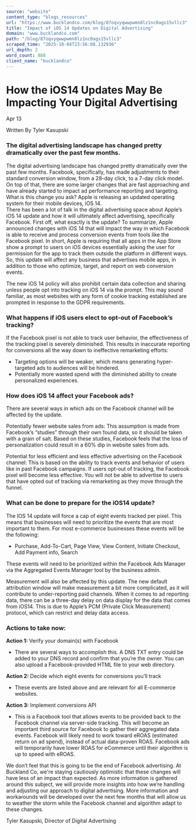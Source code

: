 ```yaml
---
source: "website"
content_type: "blogs_resources"
url: "https://www.bucklandco.com/blog/87oqvyqwwpwmn8lz1nc0ags15vllc3"
title: "Impact of iOS 14 Updates on Digital Advertising"
domain: "www.bucklandco.com"
path: "/blog/87oqvyqwwpwmn8lz1nc0ags15vllc3"
scraped_time: "2025-10-04T23:56:08.132936"
url_depth: 2
word_count: 888
client_name: "bucklandco"
---
```


# How the iOS14 Updates May Be Impacting Your Digital Advertising

Apr 13

Written By Tyler Kasupski

### **The digital advertising landscape has changed pretty dramatically over the past few months.**  
The digital advertising landscape has changed pretty dramatically over the past few months. Facebook, specifically, has made adjustments to their standard conversion window, from a 28-day click, to a 7-day click model. On top of that, there are some larger changes that are fast approaching and have already started to impact ad performance reporting and targeting. What is this change you ask? Apple is releasing an updated operating system for their mobile devices, iOS 14.  
There has been a lot of talk in the digital advertising space about Apple’s iOS 14 update and how it will ultimately affect advertising, specifically Facebook. First off, what exactly is the update? To summarize, Apple announced changes with iOS 14 that will impact the way in which Facebook is able to receive and process conversion events from tools like the Facebook pixel. In short, Apple is requiring that all apps in the App Store show a prompt to users on iOS devices essentially asking the user for permission for the app to track them outside the platform in different ways. So, this update will affect any business that advertises mobile apps, in addition to those who optimize, target, and report on web conversion events.

The new iOS 14 policy will also prohibit certain data collection and sharing unless people opt into tracking on iOS 14 via the prompt. This may sound familiar, as most websites with any form of cookie tracking established are prompted in response to the GDPR requirements.

### **What happens if iOS users elect to opt-out of Facebook’s tracking?**  
If the Facebook pixel is not able to track user behavior, the effectiveness of the tracking pixel is severely diminished. This results in inaccurate reporting for conversions all the way down to ineffective remarketing efforts:

* Targeting options will be weaker, which means generating hyper-targeted ads to audiences will be hindered.
* Potentially more wasted spend with the diminished ability to create personalized experiences.

### **How does iOS 14 affect your Facebook ads?**  
There are several ways in which ads on the Facebook channel will be affected by the update.

Potentially fewer website sales from ads: This assumption is made from Facebook’s “studies” through their own found data, so it should be taken with a grain of salt. Based on these studies, Facebook feels that the loss of personalization could result in a 60% dip in website sales from ads.

Potential for less efficient and less effective advertising on the Facebook channel: This is based on the ability to track events and behavior of users like in past Facebook campaigns. If users opt-out of tracking, the Facebook pixel will become less effective. You will not be able to advertise to users that have opted out of tracking via remarketing as they move through the funnel.

### **What can be done to prepare for the iOS14 update?**  
The IOS 14 update will force a cap of eight events tracked per pixel. This means that businesses will need to prioritize the events that are most important to them. For most e-commerce businesses these events will be the following:

* Purchase, Add-To-Cart, Page View, View Content, Initiate Checkout, Add Payment info, Search

These events will need to be prioritized within the Facebook Ads Manager via the Aggregated Events Manager tool by the business admin.

Measurement will also be affected by this update. The new default attribution window will make measurement a bit more complicated, as it will contribute to under-reporting paid channels. When it comes to ad reporting data, there can be a three-day delay on data display for the data that comes from iOS14. This is due to Apple’s PCM (Private Click Measurement) protocol, which can restrict and delay data access.

### **Actions to take now:**

**Action 1:** Verify your domain(s) with Facebook

* There are several ways to accomplish this. A DNS TXT entry could be added to your DNS record and confirm that you’re the owner. You can also upload a Facebook-provided HTML file to your web directory.

**Action 2:** Decide which eight events for conversions you’ll track

* These events are listed above and are relevant for all E-commerce websites.

**Action 3:** Implement conversions API

* This is a Facebook tool that allows events to be provided back to the Facebook channel via server-side tracking. This will become an important third source for Facebook to gather their aggregated data events. Facebook will likely need to work toward eROAS (estimated return on ad spend), instead of actual data-proven ROAS. Facebook ads will temporarily have lower ROAS for eCommerce until their algorithm is up to speed with eROAS.

We don’t feel that this is going to be the end of Facebook advertising. At Buckland Co, we're staying cautiously optimistic that these changes will have less of an impact than expected. As more information is gathered around this subject, we will provide more insights into how we’re handling and adjusting our approach to digital advertising. More information and workarounds will be developed over the next few months that will allow us to weather the storm while the Facebook channel and algorithm adapt to these changes.

Tyler Kasupski, Director of Digital Advertising